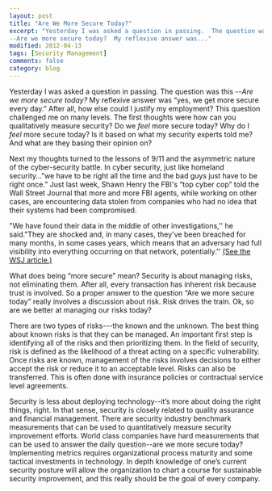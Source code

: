 ```yaml
---
layout: post
title: "Are We More Secure Today?"
excerpt: "Yesterday I was asked a question in passing.  The question was this
--Are we more secure today?  My reflexive answer was..."
modified: 2012-04-13
tags: [Security Management]
comments: false
category: blog
---
```


Yesterday I was asked a question in passing.  The question was this --<em>Are
we more secure today?</em>  My reflexive answer was “yes, we get more secure
every day.”  After all, how else could I justify my employment?  This
question challenged me on many levels.  The first thoughts were how can you
qualitatively measure security?  Do we <em>feel</em> more secure today?  Why do
I <em>feel</em> more secure today?  Is it based on what my security experts
told me?  And what are they basing their opinion on?

Next my thoughts turned to the lessons of 9/11 and the asymmetric nature of the
cyber-security battle.  In cyber security, just like homeland security…”we
have to be right all the time and the bad guys just have to be right once.”
Just last week, Shawn Henry the FBI's “top cyber cop” told the Wall Street
Journal that more and more FBI agents, while working on other cases, are
encountering data stolen from companies who had no idea that their systems had
been compromised.

"We have found their data in the middle of other investigations,'' he
said."They are shocked and, in many cases, they've been breached for many
months, in some cases years, which means that an adversary had full visibility
into everything occurring on that network, potentially.''  <a
href="http://online.wsj.com/article/SB10001424052702304177104577307773326180032.
html">(See the WSJ article.)</a>

What does being “more secure” mean?  Security is about managing risks, not
eliminating them.  After all, every transaction has inherent risk because trust
is involved.  So a proper answer to the question “Are we more secure today”
really involves a discussion about risk.  Risk drives the train.  Ok, so are we
better at managing our risks today?

There are two types of risks---the known and the unknown.  The best thing about
known risks is that they can be managed.  An important first step is
identifying all of the risks and then prioritizing them.  In the field of
security, risk is defined as the likelihood of a threat acting on a specific
vulnerability.  Once risks are known, management of the risks involves
decisions to either accept the risk or reduce it to an acceptable level.  Risks
can also be transferred.  This is often done with insurance policies or
contractual service level agreements.

Security is less about deploying technology--it’s more about doing the right
things, right.  In that sense, security is closely related to quality assurance
and financial management.  There are security industry benchmark measurements
that can be used to quantitatively measure security improvement efforts.  World
class companies have hard measurements that can be used to answer the daily
question--are we more secure today?  Implementing metrics requires
organizational process maturity and some tactical investments in technology. In
depth knowledge of one’s current security posture will allow the organization
to chart a course for sustainable security improvement, and this really should
be the goal of every company.

